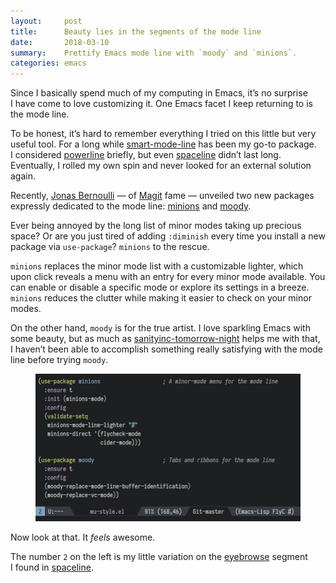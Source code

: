 ```yaml
---
layout:     post
title:      Beauty lies in the segments of the mode line
date:       2018-03-10
summary:    Prettify Emacs mode line with `moody` and `minions`.
categories: emacs
---
```


Since I basically spend much of my computing in Emacs, it’s no surprise I have
come to love customizing it. One Emacs facet I keep returning to is the mode
line.

To be honest, it’s hard to remember everything I tried on this little but very
useful tool. For a long while [smart-mode-line](https://github.com/Malabarba/smart-mode-line/) has been my go-to package.
I considered [powerline](https://github.com/milkypostman/powerline) briefly, but even [spaceline](https://github.com/TheBB/spaceline) didn’t last long. Eventually,
I rolled my own spin and never looked for an external solution again.

Recently, [Jonas Bernoulli](https://github.com/tarsius) — of [Magit](https://magit.vc) fame — unveiled two new packages expressly
dedicated to the mode line: [minions](https://github.com/tarsius/minions) and [moody](https://github.com/tarsius/moody).

Ever being annoyed by the long list of minor modes taking up precious space? Or
are you just tired of adding `:diminish` every time you install a new package via
`use-package`? `minions` to the rescue.

`minions` replaces the minor mode list with a customizable lighter, which upon
click reveals a menu with an entry for every minor mode available. You can
enable or disable a specific mode or explore its settings in a breeze. `minions`
reduces the clutter while making it easier to check on your minor modes.

On the other hand, `moody` is for the true artist. I love sparkling Emacs with
some beauty, but as much as [sanityinc-tomorrow-night](https://github.com/purcell/color-theme-sanityinc-tomorrow) helps me with that,
I haven’t been able to accomplish something really satisfying with the mode line
before trying `moody`.

<figure>
    <img src="/images/modeline.png">
</figure>

Now look at that. It *feels* awesome.

The number `2` on the left is my little variation on the [eyebrowse](https://www.manueluberti.eu/emacs/2017/08/06/eyebrowse/) segment I found
in [spaceline](https://github.com/TheBB/spaceline/blob/master/spaceline-segments.el).

